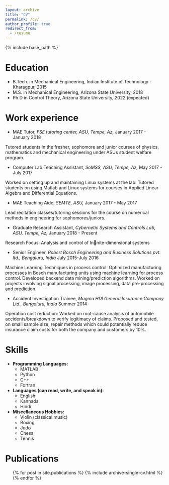 ```yaml
---
layout: archive
title: "CV"
permalink: /cv/
author_profile: true
redirect_from:
  - /resume
---
```


{% include base_path %}

Education
======
* B.Tech. in Mechanical Engineering, Indian Institute of Technology - Kharagpur, 2015
* M.S. in Mechanical Engineering, Arizona State University, 2018
* Ph.D in Control Theory, Arizona State University, 2022 (expected)

Work experience
======
* MAE Tutor, *FSE tutoring center, ASU, Tempe, Az,* January 2017 - January 2018

Tutored students in the fresher, sophomore and junior courses of physics, mathematics and mechanical engineering under
ASUs student welfare program.

* Computer Lab Teaching Assistant, *SoMSS, ASU, Tempe, Az,* May 2017 - July 2017

Worked on setting up and maintaining Linux systems at the lab. Tutored students on using Matlab and Linux systems
for courses in Applied Linear Algebra and Differential Equations.

* MAE Teaching Aide, *SEMTE, ASU,* January 2017 - May 2017

Lead recitation classes/tutoring sessions for the course on numerical methods in engineering for sophomores/juniors.

* Graduate Research Assistant, *Cybernetic Systems and Controls Lab, ASU, Tempe, Az,* January 2018 - Present

Research Focus: Analysis and control of Innite-dimensional systems

* Senior Engineer, *Robert Bosch Engineering and Business Solutions pvt. ltd., Bengaluru, India* July 2015-July 2016

Machine Learning Techniques in process control: Optimized manufacturing processes in Bosch manufacturing units
using machine learning for process control. Developed backend data mining/prediction algorithms. Worked on projects
involving signal processing, image processing, data pre-processing and prediction.

* Accident Investigation Trainee, *Magma HDI General Insurance Company Ltd., Bengaluru, India* Summer 2014

Operation cost reduction: Worked on root-cause analysis of automobile accidents/breakdown to verify legitimacy of
claims. Proposed and tested, on small sample size, repair methods which could potentially reduce insurance claim costs for
both the company and customers by 10%.
  
Skills
======
* **Programming Languages:**
  * MATLAB
  * Python
  * C++
  * Fortran
* **Languages (can read, write, and speak in):**
  * English
  * Kannada
  * Hindi
* **Miscellaneous Hobbies:**
  * Violin (classical music)
  * Boxing 
  * Judo
  * Chess
  * Tennis


Publications
======
  <ul>{% for post in site.publications %}
    {% include archive-single-cv.html %}
  {% endfor %}</ul>
  
<!-- Talks
======
  <ul>{% for post in site.talks %}
    {% include archive-single-talk-cv.html %}
  {% endfor %}</ul>
  
Teaching
======
  <ul>{% for post in site.teaching %}
    {% include archive-single-cv.html %}
  {% endfor %}</ul>
  
Service and leadership
======
* Currently signed in to 43 different slack teams
 -->